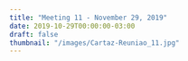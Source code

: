 ```yaml
---
title: "Meeting 11 - November 29, 2019"
date: 2019-10-29T00:00:00-03:00
draft: false
thumbnail: "/images/Cartaz-Reuniao_11.jpg"
---
```

